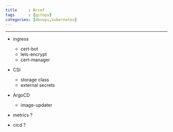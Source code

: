 ```yaml
---
title     : Brief
tags      : [gitops]
categories: [devops,kubernetes]
---
```

---

- ingress
  - cert-bot
  - lets-encrypt
  - cert-manager 

- CSI
  - storage class
  - external secrets 

- ArgoCD
  - image-updater

- metrics ?
- cicd ?